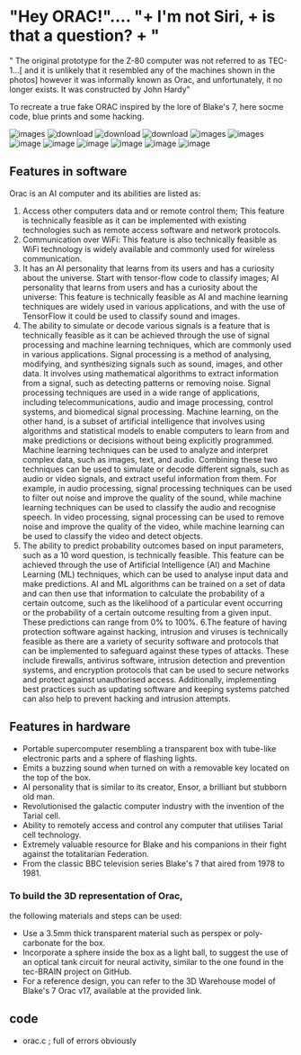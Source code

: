 # "Hey ORAC!".... "+ I'm not Siri, + is that a question? + "

" The original prototype for the Z-80 computer was not referred to as TEC-1...[ and it is unlikely that it resembled any of the machines shown in the photos] however it was informally known as Orac, and unfortunately, it no longer exists. It was constructed by John Hardy"

To recreate a true fake ORAC inspired by the lore of Blake's 7, here socme code, blue prints and some hacking.

![images](https://user-images.githubusercontent.com/58069246/169675890-4557e685-832e-451e-829e-feefe77f64c5.jpg)
![download](https://user-images.githubusercontent.com/58069246/169675835-ab187108-cb51-4a44-87c6-ca178ea2161c.jpg)
![download](https://user-images.githubusercontent.com/58069246/169675838-ca833971-0bee-4d0f-902f-f78c6dce8527.jpg)
![download](https://user-images.githubusercontent.com/58069246/169675840-553afba7-b9c4-4b8d-86f9-3fe824de500c.jpg)
![images](https://user-images.githubusercontent.com/58069246/169675860-b0449ad9-9547-4bf6-9fc4-ef7455326439.jpg)
![images](https://user-images.githubusercontent.com/58069246/169675869-3858f736-2d1b-4571-95fb-fb4276c5dfcd.jpg)
![image](https://github.com/user-attachments/assets/44b46d69-c689-4207-a42f-08b8e14e5103)
![image](https://github.com/user-attachments/assets/b3943513-a60c-4860-bdec-d89feccc0421)
![image](https://github.com/user-attachments/assets/27ab8b6f-d9e5-4c21-8b59-3a25feb81946)
![image](https://github.com/user-attachments/assets/9e78d2b1-e239-4cf1-9ef0-3f54b5c409b5)
![image](https://github.com/user-attachments/assets/9ad99fc0-e118-4242-baba-09664605d520)
![image](https://github.com/user-attachments/assets/1ddb3e39-c187-4c94-ac0f-199b1a7dce4e)





## Features in software
Orac is an AI computer and its abilities are listed as: 
1. Access other computers data and or remote control them; This feature is technically feasible as it can be implemented with existing technologies such as remote access software and network protocols.
2. Communication over WiFi: This feature is also technically feasible as WiFi technology is widely available and commonly used for wireless communication.
3. It has an AI personality that learns from its users and has a curiosity about the universe. Start with tensor-flow code to classify images; AI personality that learns from users and has a curiosity about the universe: This feature is technically feasible as AI and machine learning techniques are widely used in various applications, and with the use of TensorFlow it could be used to classify sound and images.
4. The ability to simulate or decode various signals is a feature that is technically feasible as it can be achieved through the use of signal processing and machine learning techniques, which are commonly used in various applications. Signal processing is a method of analysing, modifying, and synthesizing signals such as sound, images, and other data. It involves using mathematical algorithms to extract information from a signal, such as detecting patterns or removing noise. Signal processing techniques are used in a wide range of applications, including telecommunications, audio and image processing, control systems, and biomedical signal processing.
Machine learning, on the other hand, is a subset of artificial intelligence that involves using algorithms and statistical models to enable computers to learn from and make predictions or decisions without being explicitly programmed. Machine learning techniques can be used to analyze and interpret complex data, such as images, text, and audio.
Combining these two techniques can be used to simulate or decode different signals, such as audio or video signals, and extract useful information from them. For example, in audio processing, signal processing techniques can be used to filter out noise and improve the quality of the sound, while machine learning techniques can be used to classify the audio and recognise speech. In video processing, signal processing can be used to remove noise and improve the quality of the video, while machine learning can be used to classify the video and detect objects.
5. The ability to predict probability outcomes based on input parameters, such as a 10 word question, is technically feasible. This feature can be achieved through the use of Artificial Intelligence (AI) and Machine Learning (ML) techniques, which can be used to analyse input data and make predictions. AI and ML algorithms can be trained on a set of data and can then use that information to calculate the probability of a certain outcome, such as the likelihood of a particular event occurring or the probability of a certain outcome resulting from a given input. These predictions can range from 0% to 100%. 
6.The feature of having protection software against hacking, intrusion and viruses is technically feasible as there are a variety of security software and protocols that can be implemented to safeguard against these types of attacks. These include firewalls, antivirus software, intrusion detection and prevention systems, and encryption protocols that can be used to secure networks and protect against unauthorised access. Additionally, implementing best practices such as updating software and keeping systems patched can also help to prevent hacking and intrusion attempts.

## Features in hardware
- Portable supercomputer resembling a transparent box with tube-like electronic parts and a sphere of flashing lights.
- Emits a buzzing sound when turned on with a removable key located on the top of the box.
- AI personality that is similar to its creator, Ensor, a brilliant but stubborn old man.
- Revolutionised the galactic computer industry with the invention of the Tarial cell.
- Ability to remotely access and control any computer that utilises Tarial cell technology.
- Extremely valuable resource for Blake and his companions in their fight against the totalitarian Federation.
- From the classic BBC television series Blake's 7 that aired from 1978 to 1981.



### To build the 3D representation of Orac, 
the following materials and steps can be used:
- Use a 3.5mm thick transparent material such as perspex or poly-carbonate for the box.
- Incorporate a sphere inside the box as a light ball, to suggest the use of an optical tank circuit for neural activity, similar to the one found in the tec-BRAIN project on GitHub.
- For a reference design, you can refer to the 3D Warehouse model of Blake's 7 Orac v17, available at the provided link.

##  code 
- orac.c ; full of errors obviously 


